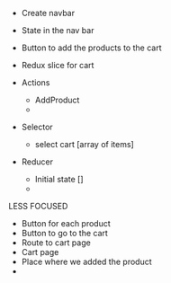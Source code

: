 - Create navbar
- State in the nav bar
- Button to add the products to the cart
- Redux slice for cart
- Actions
  - AddProduct
  -
- Selector

  - select cart [array of items]

- Reducer
  - Initial state []
  -

LESS FOCUSED

- Button for each product
- Button to go to the cart
- Route to cart page
- Cart page
- Place where we added the product
-
